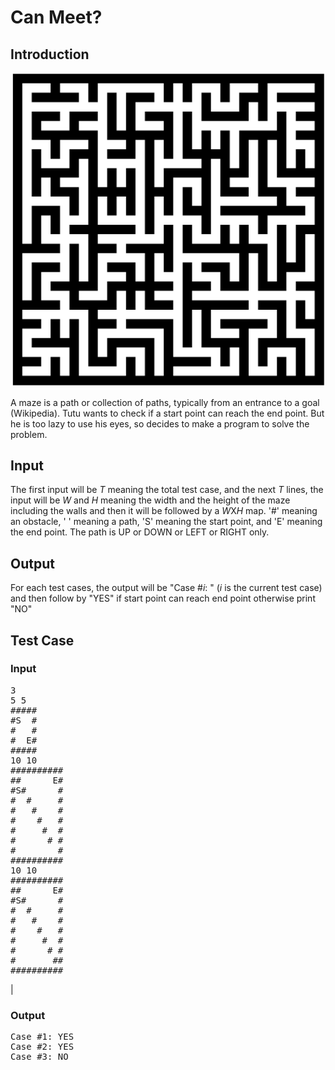 # Can Meet?

## Introduction

![Maze](image/maze.png)

A maze is a path or collection of paths, typically from an entrance to a goal (Wikipedia). Tutu wants to check if a start point can reach the end point. But he is too lazy to use his eyes, so decides to make a program to solve the problem.

## Input

The first input will be _T_ meaning the total test case, and the next _T_ lines, the input will be _W_ and _H_ meaning the width and the height of the maze including the walls and then it will be followed by a *W*X*H* map. '#' meaning an obstacle, ' ' meaning a path, 'S' meaning the start point, and 'E' meaning the end point. The path is UP or DOWN or LEFT or RIGHT only.

## Output

For each test cases, the output will be "Case #_i_: " (_i_ is the current test case) and then follow by "YES" if start point can reach end point otherwise print "NO"

## Test Case

### Input

<pre>
3
5 5
#####
#S  #
#   #
#  E#
#####
10 10
##########
##      E#
#S#      #
#  #     #
#   #    #
#    #   #
#     #  #
#      # #
#        #
##########
10 10
##########
##      E#
#S#      #
#  #     #
#   #    #
#    #   #
#     #  #
#      # #
#       ##
##########
</pre>

|

### Output

<pre>
Case #1: YES
Case #2: YES
Case #3: NO
</pre>
